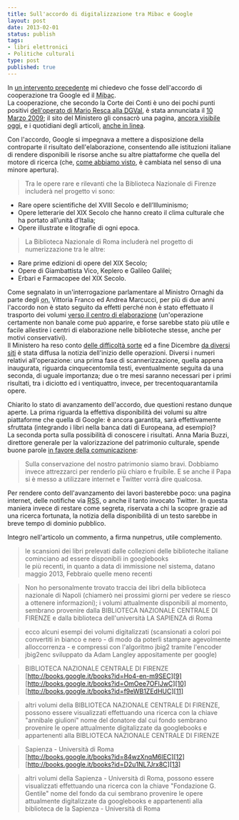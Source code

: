 ```yaml
--- 
title: Sull'accordo di digitalizzazione tra Mibac e Google
layout: post
date: 2013-02-01
status: publish
tags: 
- libri elettronici
- Politiche culturali
type: post
published: true
---
```


In [un intervento precedente][1] mi chiedevo che fosse dell'accordo di cooperazione tra <span lang="en">Google</span> ed il <abbr title="Ministero per i Beni e le Attività Culturali" lang="it">Mibac</abbr>.<br>
La cooperazione, che secondo la Corte dei Conti è uno dei pochi punti positivi [dell'operato di Mario Resca alla <abbr title="Direzione Generale Valorizzazione" lang="it">DGVal</abbr>][2], è stata annunciata il [10 Marzo 2009][3]; il sito del Ministero gli consacrò una pagina, [ancora visibile oggi][4], e i quotidiani degli articoli, [anche in linea][8].

Con l'accordo, <span lang="en">Google</span> si impegnava a mettere a disposizione della controparte il risultato dell'elaborazione, consentendo alle istituzioni italiane di rendere disponibili le risorse anche su altre piattaforme che quella del motore di ricerca (che, [come abbiamo visto][1], è cambiata nel senso di una minore apertura).

>Tra le opere rare e rilevanti che la Biblioteca Nazionale di Firenze includerà nel progetto vi sono:<br />
* Rare opere scientifiche del XVIII Secolo e dell’Illuminismo;
* Opere letterarie del XIX Secolo che hanno creato il clima culturale che ha portato all’unità d’Italia;
* Opere illustrate e litografie di ogni epoca.

>La Biblioteca Nazionale di Roma includerà nel progetto di numerizzazione tra le altre:<br />
* Rare prime edizioni di opere del XIX Secolo;
* Opere di Giambattista Vico, Keplero e Galileo Galilei;
* Erbari e Farmacopee del XIX Secolo.

Come segnalato in un'interrogazione parlamentare al Ministro Ornaghi da parte degli <abbr title="onorevoli" lang="it">on.</abbr> Vittoria Franco ed Andrea Marcucci, per più di due anni l'accordo non è stato seguito da effetti perché non è stato effettuato il trasporto dei volumi [verso il centro di elaborazione][5] (un'operazione certamente non banale come può apparire, e forse sarebbe stato più utile e facile allestire i centri di elaborazione nelle biblioteche stesse, anche per motivi conservativi).<br>
Il Ministero ha reso conto [delle difficoltà sorte][6] ed a fine Dicembre  [da diversi siti][7] è stata diffusa la notizia dell'inizio delle operazioni. Diversi i numeri relativi all'operazione: una prima fase di scannerizzazione, quella appena inaugurata, riguarda cinquecentomila testi, eventualmente seguita da una seconda, di uguale importanza; due o tre mesi saranno necessari per i primi risultati, tra i diciotto ed i ventiquattro, invece, per trecentoquarantamila opere.

Chiarito lo stato di avanzamento dell'accordo, due questioni restano dunque aperte. La prima riguarda la effettiva disponibilità dei volumi su altre piattaforme che quella di <span lang="en">Google</span>: è ancora garantita, sarà effettivamente sfruttata (integrando i libri nella banca dati di Europeana, ad esempio)?<br />
La seconda porta sulla possibilità di conoscere i risultati. Anna Maria Buzzi, direttore generale per la valorizzazione del patrimonio culturale, spende buone parole [in favore della comunicazione][7]:

>Sulla conservazione del nostro patrimonio siamo bravi. Dobbiamo invece attrezzarci per renderlo più chiaro e fruibile. E se anche il Papa si è messo a utilizzare internet e <span lang="en">Twitter</span> vorrà dire qualcosa.

Per rendere conto dell'avanzamento dei lavori basterebbe poco: una pagina internet, delle notifiche via <abbr title="Really Simple Syndication" lang="en">RSS</abbr>, o anche il tanto invocato <span lang="en">Twitter</span>. In questa maniera invece di restare come segreta, riservata a chi la scopre grazie ad una ricerca fortunata, la notizia della disponibilità di un testo sarebbe in breve tempo di dominio pubblico.


Integro nell'articolo un commento, a firma nunpetrus, utile complemento.

>le scansioni dei libri prelevati dalle collezioni delle biblioteche italiane cominciano ad essere disponibili in <span lang="en">googlebooks</span><br />
le più recenti, in quanto a data di immissione nel sistema, datano maggio 2013, Febbraio quelle meno recenti

>Non ho personalmente trovato traccia dei libri della biblioteca nazionale di Napoli (chiamerò nei prossimi giorni per vedere se riesco a ottenere informazioni); i volumi attualmente disponibili al momento, sembrano provenire dalla BIBLIOTECA NAZIONALE CENTRALE DI FIRENZE e dalla biblioteca dell'università LA SAPIENZA di Roma 

>ecco alcuni esempi dei volumi digitalizzati (scansionati a colori poi convertiti in bianco e nero - di modo da poterli stampare agevolmente alloccorrenza - e compressi con l'algoritmo jbig2 tramite l'encoder jbig2enc sviluppato da Adam Langley appositamente per google) 

>BIBLIOTECA NAZIONALE CENTRALE DI FIRENZE<br />
[http://books.google.it/books?id=Ho4-en-m9SEC][9]<br />
[http://books.google.it/books?id=OmOee7OFlJwC][10]<br />
[http://books.google.it/books?id=f9eWB1ZEdHUC][11]<br />

>altri volumi della BIBLIOTECA NAZIONALE CENTRALE DI FIRENZE, possono essere visualizzati effettuando una ricerca con la chiave "annibale giulioni" nome del donatore dal cui fondo sembrano provenire le opere attualmente digitalizzate da googlebooks e appartenenti alla BIBLIOTECA NAZIONALE CENTRALE DI FIRENZE 

>Sapienza - Università di Roma<br />
[http://books.google.it/books?id=84wzXnqM6lEC][12]<br />
[http://books.google.it/books?id=D2u1NL7Jrx8C][13]<br />

>altri volumi della Sapienza - Università di Roma, possono essere visualizzati effettuando una ricerca con la chiave "Fondazione G. Gentile" nome del fondo da cui sembrano provenire le opere attualmente digitalizzate da googlebooks e appartenenti alla biblioteca de la Sapienza - Università di Roma


[1]: /2013/01/15/scaricare-un-libro-da-google-books.html
[2]: http://espresso.repubblica.it/dettaglio/cultura-il-flop-del-supermanager/2197582//0 "Resoconto del duro parere della Corte dei Conti sull'operato di Mario Resca"
[3]: https://sites.google.com/a/pressatgoogle.com/italianlibraries/ "La data dell'annuncio"
[4]: http://www.beniculturali.it/mibac/export/MiBAC/sito-MiBAC/Contenuti/Ministero/Accordi/Altri/visualizza_asset.html_1672918906.html "Sul sito del ministero dei beni culturali"
[5]: http://www.techeconomy.it/2012/09/05/pd-mai-partito-laccordo-tra-mibac-e-google-sulle-biblioteche/ "Una notizia che rende conto dell'interrogazione"
[6]: http://www.italiaoggi.it/news/dettaglio_news.asp?id=201209051746167365&chkAgenzie=ITALIAOGGI "Riassunto su Italia Oggi"
[7]: http://web20.excite.it/accordo-google-mibac-i-classici-della-letteratura-italiana-sul-web-N132938.html "Ad esempio su Excite.it"
[8]: http://www.repubblica.it/tecnologia/2010/03/10/news/google_books_accordo_ministero-2583000/ "Un articolo su Repubblica.it" 
[9]: http://books.google.it/books?id=Ho4-en-m9SEC
[10]: http://books.google.it/books?id=OmOee7OFlJwC
[11]: http://books.google.it/books?id=f9eWB1ZEdHUC
[12]: http://books.google.it/books?id=84wzXnqM6lEC
[13]: http://books.google.it/books?id=D2u1NL7Jrx8C